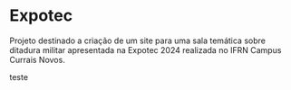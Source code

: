# Expotec
Projeto destinado a criação de um site para uma sala temática sobre ditadura militar apresentada na Expotec 2024 realizada no IFRN Campus Currais Novos.

teste
